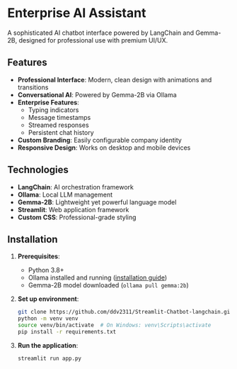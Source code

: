 # Enterprise AI Assistant


A sophisticated AI chatbot interface powered by LangChain and Gemma-2B, designed for professional use with premium UI/UX.

## Features

- **Professional Interface**: Modern, clean design with animations and transitions
- **Conversational AI**: Powered by Gemma-2B via Ollama
- **Enterprise Features**:
  - Typing indicators
  - Message timestamps
  - Streamed responses
  - Persistent chat history
- **Custom Branding**: Easily configurable company identity
- **Responsive Design**: Works on desktop and mobile devices

## Technologies

- **LangChain**: AI orchestration framework
- **Ollama**: Local LLM management
- **Gemma-2B**: Lightweight yet powerful language model
- **Streamlit**: Web application framework
- **Custom CSS**: Professional-grade styling

## Installation

1. **Prerequisites**:
   - Python 3.8+
   - Ollama installed and running ([installation guide](https://ollama.ai))
   - Gemma-2B model downloaded (`ollama pull gemma:2b`)

2. **Set up environment**:
   ```bash
   git clone https://github.com/ddv2311/Streamlit-Chatbot-langchain.git
   python -m venv venv
   source venv/bin/activate  # On Windows: venv\Scripts\activate
   pip install -r requirements.txt

3. **Run the application**:
   ```bash
   streamlit run app.py
